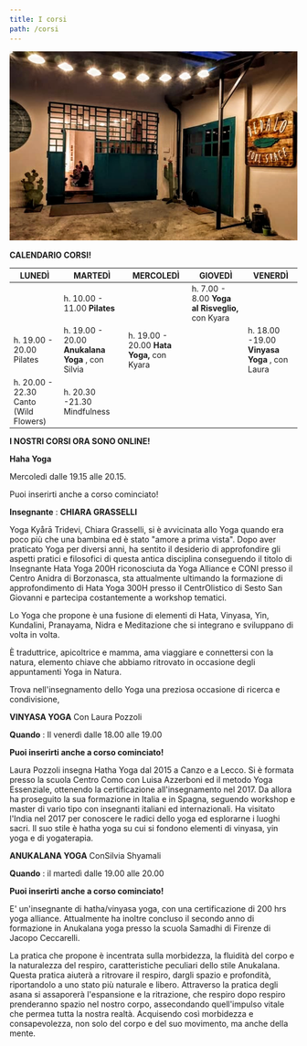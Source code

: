 ```yaml
---
title: I corsi
path: /corsi
---
```


![Lo spazio](../images/IMG-20200303-WA0016.jpg)

**CALENDARIO CORSI!**

| **LUNEDÌ** | **MARTEDÌ** | **MERCOLEDÌ** | **GIOVEDÌ** | **VENERDÌ** |
| --- | --- | --- | --- | --- |
| | h. 10.00 - 11.00 **Pilates** | | h. 7.00 - 8.00 **Yoga al Risveglio,** con Kyara | |
| h. 19.00 - 20.00 Pilates | h. 19.00 - 20.00 **Anukalana Yoga** , con Silvia | h. 19.00 - 20.00 **Hata Yoga,** con Kyara | | h. 18.00 -19.00 **Vinyasa Yoga** , con Laura |
| h. 20.00 - 22.30 Canto (Wild Flowers) | h. 20.30 -21.30 Mindfulness | | |

**I NOSTRI CORSI ORA SONO ONLINE!**

**Haha Yoga**

Mercoledì dalle 19.15 alle 20.15.

Puoi inserirti anche a corso cominciato!

**Insegnante** : **CHIARA GRASSELLI**

Yoga Kyårā Tridevi, Chiara Grasselli, si è avvicinata allo Yoga quando era poco più che una bambina ed è stato &quot;amore a prima vista&quot;. Dopo aver praticato Yoga per diversi anni, ha sentito il desiderio di approfondire gli aspetti pratici e filosofici di questa antica disciplina conseguendo il titolo di Insegnante Hata Yoga 200H riconosciuta da Yoga Alliance e CONI presso il Centro Anidra di Borzonasca, sta attualmente ultimando la formazione di approfondimento di Hata Yoga 300H presso il CentrOlistico di Sesto San Giovanni e partecipa costantemente a workshop tematici.

Lo Yoga che propone è una fusione di elementi di Hata, Vinyasa, Yin, Kundalini, Pranayama, Nidra e Meditazione che si integrano e sviluppano di volta in volta.

È traduttrice, apicoltrice e mamma, ama viaggiare e connettersi con la natura, elemento chiave che abbiamo ritrovato in occasione degli appuntamenti Yoga in Natura.

Trova nell&#39;insegnamento dello Yoga una preziosa occasione di ricerca e condivisione,

**VINYASA YOGA**
Con Laura Pozzoli

**Quando** : Il venerdì dalle 18.00 alle 19.00

**Puoi inserirti anche a corso cominciato!**

Laura Pozzoli insegna Hatha Yoga dal 2015 a Canzo e a Lecco. Si è formata presso la scuola Centro Como con Luisa Azzerboni ed il metodo Yoga Essenziale, ottenendo la certificazione all&#39;insegnamento nel 2017. Da allora ha proseguito la sua formazione in Italia e in Spagna, seguendo workshop e master di vario tipo con insegnanti italiani ed internazionali. Ha visitato l&#39;India nel 2017 per conoscere le radici dello yoga ed esplorarne i luoghi sacri. Il suo stile è hatha yoga su cui si fondono elementi di vinyasa, yin yoga e di yogaterapia.

**ANUKALANA YOGA**
ConSilvia Shyamali

**Quando** : il martedì dalle 19.00 alle 20.00

**Puoi inserirti anche a corso cominciato!**

E&#39; un&#39;insegnante di hatha/vinyasa yoga, con una certificazione di 200 hrs yoga alliance. Attualmente ha inoltre concluso il secondo anno di formazione in Anukalana yoga presso la scuola Samadhi di Firenze di Jacopo Ceccarelli.

La pratica che propone è incentrata sulla morbidezza, la fluidità del corpo e la naturalezza del respiro, caratteristiche peculiari dello stile Anukalana. Questa pratica aiuterà a ritrovare il respiro, dargli spazio e profondità, riportandolo a uno stato più naturale e libero. Attraverso la pratica degli asana si assaporerà l&#39;espansione e la ritrazione, che respiro dopo respiro prenderanno spazio nel nostro corpo, assecondando quell&#39;impulso vitale che permea tutta la nostra realtà. Acquisendo così morbidezza e consapevolezza, non solo del corpo e del suo movimento, ma anche della mente.
